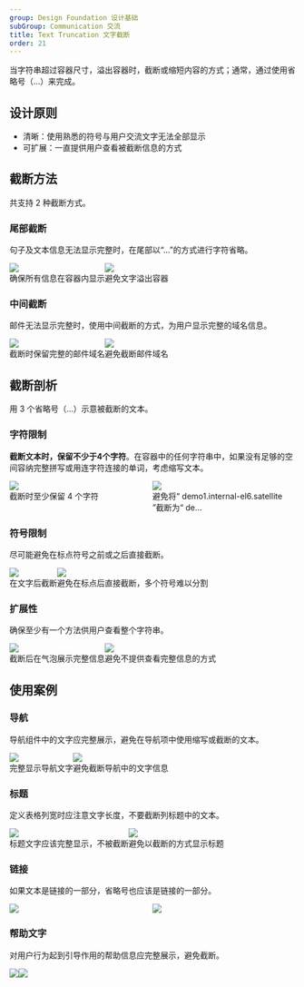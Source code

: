 ```yaml
---
group: Design Foundation 设计基础
subGroup: Communication 交流
title: Text Truncation 文字截断
order: 21
---
```


当字符串超过容器尺寸，溢出容器时，截断或缩短内容的方式；通常，通过使用省略号（…）来完成。

## 设计原则

- 清晰：使用熟悉的符号与用户交流文字无法全部显示
- 可扩展：一直提供用户查看被截断信息的方式

## 截断方法

共支持 2 种截断方式。

### 尾部截断

句子及文本信息无法显示完整时，在尾部以“...”的方式进行字符省略。

<div style="display: flex">
  <div>
    <img src="https://mdn.alipayobjects.com/oceanbase_design/afts/img/qnswRozhkcAAAAAAAAAAAAAADv3-AQBr/original" />
    <div class="image-description"><Do></Do></div>
    <div class="image-description">确保所有信息在容器内显示</div>
  </div>
  <div>
    <img src="https://mdn.alipayobjects.com/oceanbase_design/afts/img/29XZR75lnA0AAAAAAAAAAAAADv3-AQBr/original" />
    <div class="image-description"><Donot></Donot></div>
    <div class="image-description">避免文字溢出容器</div>
  </div>
</div>

### 中间截断

邮件无法显示完整时，使用中间截断的方式，为用户显示完整的域名信息。

<div style="display: flex">
  <div>
    <img src="https://mdn.alipayobjects.com/oceanbase_design/afts/img/6-v3SauTLhcAAAAAAAAAAAAADv3-AQBr/original" />
    <div class="image-description"><Do></Do></div>
    <div class="image-description">截断时保留完整的邮件域名</div>
  </div>
  <div>
    <img src="https://mdn.alipayobjects.com/oceanbase_design/afts/img/oLOsRaGTO6UAAAAAAAAAAAAADv3-AQBr/original" />
    <div class="image-description"><Donot></Donot></div>
    <div class="image-description">避免截断邮件域名</div>
  </div>
</div>

## 截断剖析

用 3 个省略号（…）示意被截断的文本。

### 字符限制

<strong>截断文本时，保留不少于4个字符</strong>。在容器中的任何字符串中，如果没有足够的空间容纳完整拼写或用连字符连接的单词，考虑缩写文本。

<div style="display: flex">
  <div style="width: 50%">
    <img src="https://mdn.alipayobjects.com/oceanbase_design/afts/img/q1MDTYexsgsAAAAAAAAAAAAADv3-AQBr/original" />
    <div class="image-description"><Do></Do></div>
    <div class="image-description">截断时至少保留 4 个字符</div>
  </div>
  <div style="width: 50%">
    <img src="https://mdn.alipayobjects.com/oceanbase_design/afts/img/q361Q7TioPUAAAAAAAAAAAAADv3-AQBr/original" />
    <div class="image-description"><Donot></Donot></div>
    <div class="image-description">避免将“ demo1.internal-el6.satellite ”截断为“ de…</div>
  </div>
</div>

### 符号限制

尽可能避免在标点符号之前或之后直接截断。

<div style="display: flex">
  <div>
    <img src="https://mdn.alipayobjects.com/oceanbase_design/afts/img/jEW8QIM5xukAAAAAAAAAAAAADv3-AQBr/original" />
    <div class="image-description"><Do></Do></div>
    <div class="image-description">在文字后截断</div>
  </div>
  <div>
    <img src="https://mdn.alipayobjects.com/oceanbase_design/afts/img/RoddQq0baRAAAAAAAAAAAAAADv3-AQBr/original" />
    <div class="image-description"><Donot></Donot></div>
    <div class="image-description">避免在标点后直接截断，多个符号难以分割</div>
  </div>
</div>

### 扩展性

确保至少有一个方法供用户查看整个字符串。

<div style="display: flex">
  <div>
    <img src="https://mdn.alipayobjects.com/oceanbase_design/afts/img/Kuu4TrMjz7gAAAAAAAAAAAAADv3-AQBr/original" />
    <div class="image-description"><Do></Do></div>
    <div class="image-description">截断后在气泡展示完整信息</div>
  </div>
  <div>
    <img src="https://mdn.alipayobjects.com/oceanbase_design/afts/img/wDDRQrBDsEYAAAAAAAAAAAAADv3-AQBr/original" />
    <div class="image-description"><Donot></Donot></div>
    <div class="image-description">避免不提供查看完整信息的方式</div>
  </div>
</div>

## 使用案例

### 导航

导航组件中的文字应完整展示，避免在导航项中使用缩写或截断的文本。

<div style="display: flex">
  <div>
    <img src="https://mdn.alipayobjects.com/oceanbase_design/afts/img/8lCrRLWhel8AAAAAAAAAAAAADv3-AQBr/original" />
    <div class="image-description"><Do></Do></div>
    <div class="image-description">完整显示导航文字</div>
  </div>
  <div>
    <img src="https://mdn.alipayobjects.com/oceanbase_design/afts/img/uOnlS5AK4mcAAAAAAAAAAAAADv3-AQBr/original" />
    <div class="image-description"><Donot></Donot></div>
    <div class="image-description">避免截断导航中的文字信息</div>
  </div>
</div>

### 标题

定义表格列宽时应注意文字长度，不要截断列标题中的文本。

<div style="display: flex">
  <div>
    <img src="https://mdn.alipayobjects.com/oceanbase_design/afts/img/BL5wSrmq0RgAAAAAAAAAAAAADv3-AQBr/original" />
    <div class="image-description"><Do></Do></div>
    <div class="image-description">标题文字应该完整显示，不被截断</div>
  </div>
  <div>
    <img src="https://mdn.alipayobjects.com/oceanbase_design/afts/img/Nb-MQ6UsyjgAAAAAAAAAAAAADv3-AQBr/original" />
    <div class="image-description"><Donot></Donot></div>
    <div class="image-description">避免以截断的方式显示标题</div>
  </div>
</div>

### 链接

如果文本是链接的一部分，省略号也应该是链接的一部分。

<div style="display: flex">
  <div style="width: 50%">
    <img src="https://mdn.alipayobjects.com/oceanbase_design/afts/img/TBUYR7BhWzUAAAAAAAAAAAAADv3-AQBr/original" />
    <div class="image-description"><Do></Do></div>
  </div>
  <div style="width: 50%">
    <img src="https://mdn.alipayobjects.com/oceanbase_design/afts/img/HpsIQYlc2EMAAAAAAAAAAAAADv3-AQBr/original" />
    <div class="image-description"><Donot></Donot></div>
  </div>
</div>

### 帮助文字

对用户行为起到引导作用的帮助信息应完整展示，避免截断。

<div style="display: flex">
  <div>
    <img src="https://mdn.alipayobjects.com/oceanbase_design/afts/img/hrzyRr4M9eEAAAAAAAAAAAAADv3-AQBr/original" />
    <div class="image-description"><Do></Do></div>
  </div>
  <div>
    <img src="https://mdn.alipayobjects.com/oceanbase_design/afts/img/RAMkTZtLYfkAAAAAAAAAAAAADv3-AQBr/original" />
    <div class="image-description"><Donot></Donot></div>
  </div>
</div>
